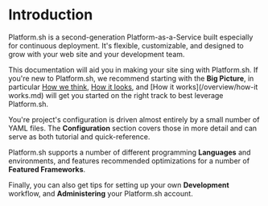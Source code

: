 # Introduction

Platform.sh is a second-generation Platform-as-a-Service built especially for continuous deployment.  It's flexible, customizable, and designed to grow with your web site and your development team.

This documentation will aid you in making your site sing with Platform.sh.  If you're new to Platform.sh, we recommend starting with the **Big Picture**, in particular [How we think](/overview/how-we-think.md), [How it looks](/overview/how-itlooks.md), and [How it works](/overview/how-it works.md) will get you started on the right track to best leverage Platform.sh.

You're project's configuration is driven almost entirely by a small number of YAML files.  The **Configuration** section covers those in more detail and can serve as both tutorial and quick-reference.

Platform.sh supports a number of different programming **Languages** and environments, and features recommended optimizations for a number of **Featured Frameworks**.

Finally, you can also get tips for setting up your own **Development** workflow, and **Administering** your Platform.sh account.
